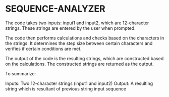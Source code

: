 # SEQUENCE-ANALYZER
The code takes two inputs: input1 and input2, which are 12-character strings. These strings are entered by the user when prompted.

The code then performs calculations and checks based on the characters in the strings. It determines the step size between certain characters and verifies if certain conditions are met.

The output of the code is the resulting strings, which are constructed based on the calculations. The constructed strings are returned as the output.

To summarize:

Inputs: Two 12-character strings (input1 and input2)
Output: A resulting string which is resultant of previous string input sequence

